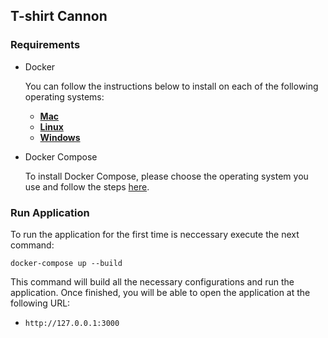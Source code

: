 ## T-shirt Cannon

### Requirements

- Docker
  
  You can follow the instructions below to install on each of the following operating systems:
  - [**Mac**](https://docs.docker.com/docker-for-mac/install/)
  - [**Linux**](https://docs.docker.com/engine/install/)
  - [**Windows**](https://docs.docker.com/docker-for-windows/install/)

- Docker Compose

  To install Docker Compose, please choose the operating system you use and follow the steps [here](https://docs.docker.com/compose/install/).

### Run Application

To run the application for the first time is neccessary execute the next command:

```shell
docker-compose up --build
```

This command will build all the necessary configurations and run the application. Once finished, you will be able to open the application at the following URL:

- `http://127.0.0.1:3000`
